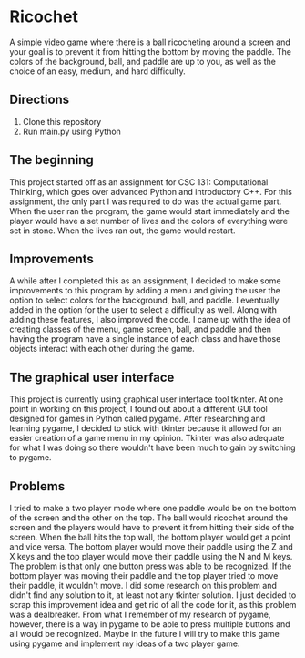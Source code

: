 # Ricochet
A simple video game where there is a ball ricocheting around a screen and your goal 
is to prevent it from hitting the bottom by moving the paddle. The colors of the 
background, ball, and paddle are up to you, as well as the choice of an easy, medium, and
hard difficulty.

## Directions
1. Clone this repository
2. Run main.py using Python

## The beginning
This project started off as an assignment for CSC 131: Computational Thinking, which
goes over advanced Python and introductory C++. For this assignment, the only part 
I was required to do was the actual game part. When the user ran the program, the 
game would start immediately and the player would have a set number of lives and the
colors of everything were set in stone. When the lives ran out, the game would restart.

## Improvements
A while after I completed this as an assignment, I decided to make some 
improvements to this program by adding a menu and giving the user the option 
to select colors for the background, ball, and paddle. I eventually added in the 
option for the user to select a difficulty as well. Along with adding these features, 
I also improved the code. I came up with the idea of creating classes of the menu, 
game screen, ball, and paddle and then having the program have a single instance 
of each class and have those objects interact with each other during the game. 

## The graphical user interface
This project is currently using graphical user interface tool tkinter.
At one point in working on this project, I found out about a different GUI tool designed
for games in Python called pygame. After researching and learning pygame, I decided to 
stick with tkinter because it allowed for an easier creation of a game menu in my opinion.
Tkinter was also adequate for what I was doing so there wouldn't have been much to gain
by switching to pygame.

## Problems
I tried to make a two player mode where one paddle would be on the bottom of the screen
and the other on the top. The ball would ricochet around the screen and the players would
have to prevent it from hitting their side of the screen. When the ball hits the top wall,
the bottom player would get a point and vice versa. The bottom player would move their 
paddle using the Z and X keys and the top player would move their paddle using the N and 
M keys. The problem is that only one button press was able to be recognized. If the
bottom player was moving their paddle and the top player tried to move their paddle, 
it wouldn't move. I did some research on this problem and didn't find any solution to 
it, at least not any tkinter solution. I just decided to scrap this improvement idea
and get rid of all the code for it, as this problem was a dealbreaker. 
From what I remember of my research of pygame, however, there is a way in pygame to 
be able to press multiple buttons and all would be recognized. Maybe in the future 
I will try to make this game using pygame and implement my ideas of a two player game.